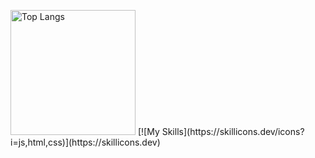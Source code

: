<p align="left"> 
  <img alt="Top Langs" height="200px" src="https://github-readme-stats.vercel.app/api/top-langs/?username=naga-ko&layout=compact&show_icons=true&theme=onedark" />
<!--   <img alt="github stats" height="200px" src="https://github-readme-stats.vercel.app/api?username=naga-ko&theme=onedark&show_icons=ture" /> -->
 [![My Skills](https://skillicons.dev/icons?i=js,html,css)](https://skillicons.dev)
</p>

